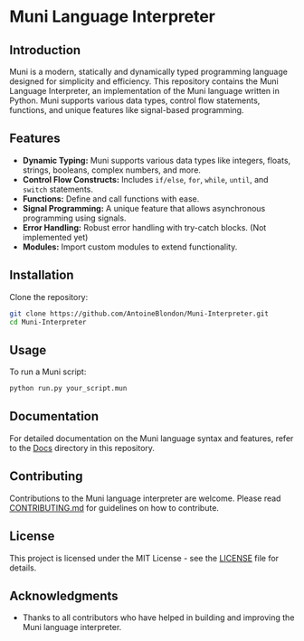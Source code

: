 # Muni Language Interpreter

## Introduction

Muni is a modern, statically and dynamically typed programming language designed for simplicity and efficiency. This repository contains the Muni Language Interpreter, an implementation of the Muni language written in Python. Muni supports various data types, control flow statements, functions, and unique features like signal-based programming.

## Features

- **Dynamic Typing:** Muni supports various data types like integers, floats, strings, booleans, complex numbers, and more.
- **Control Flow Constructs:** Includes `if/else`, `for`, `while`, `until`, and `switch` statements.
- **Functions:** Define and call functions with ease.
- **Signal Programming:** A unique feature that allows asynchronous programming using signals.
- **Error Handling:** Robust error handling with try-catch blocks. (Not implemented yet)
- **Modules:** Import custom modules to extend functionality.

## Installation

Clone the repository:

```bash
git clone https://github.com/AntoineBlondon/Muni-Interpreter.git
cd Muni-Interpreter
```

## Usage

To run a Muni script:

```bash
python run.py your_script.mun
```

## Documentation

For detailed documentation on the Muni language syntax and features, refer to the [Docs](docs/) directory in this repository.

## Contributing

Contributions to the Muni language interpreter are welcome. Please read [CONTRIBUTING.md](CONTRIBUTING.md) for guidelines on how to contribute.

## License

This project is licensed under the MIT License - see the [LICENSE](LICENSE) file for details.

## Acknowledgments

- Thanks to all contributors who have helped in building and improving the Muni language interpreter.

